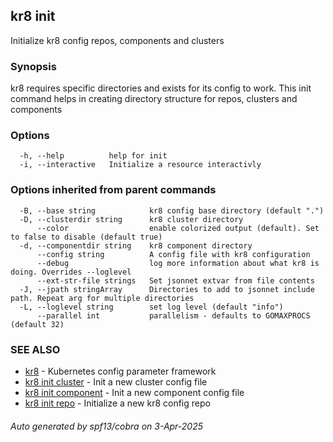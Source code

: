 ## kr8 init

Initialize kr8 config repos, components and clusters

### Synopsis

kr8 requires specific directories and exists for its config to work.
This init command helps in creating directory structure for repos, clusters and 
components

### Options

```
  -h, --help          help for init
  -i, --interactive   Initialize a resource interactivly
```

### Options inherited from parent commands

```
  -B, --base string            kr8 config base directory (default ".")
  -D, --clusterdir string      kr8 cluster directory
      --color                  enable colorized output (default). Set to false to disable (default true)
  -d, --componentdir string    kr8 component directory
      --config string          A config file with kr8 configuration
      --debug                  log more information about what kr8 is doing. Overrides --loglevel
      --ext-str-file strings   Set jsonnet extvar from file contents
  -J, --jpath stringArray      Directories to add to jsonnet include path. Repeat arg for multiple directories
  -L, --loglevel string        set log level (default "info")
      --parallel int           parallelism - defaults to GOMAXPROCS (default 32)
```

### SEE ALSO

* [kr8](kr8.md)	 - Kubernetes config parameter framework
* [kr8 init cluster](kr8_init_cluster.md)	 - Init a new cluster config file
* [kr8 init component](kr8_init_component.md)	 - Init a new component config file
* [kr8 init repo](kr8_init_repo.md)	 - Initialize a new kr8 config repo

###### Auto generated by spf13/cobra on 3-Apr-2025
